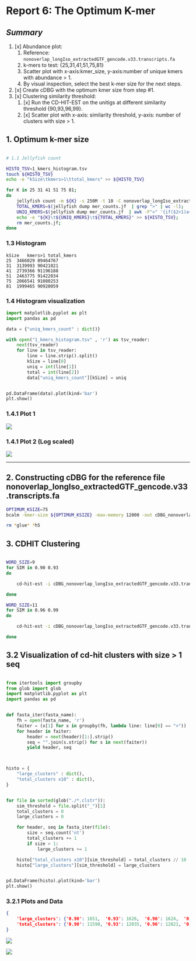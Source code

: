 # **Report 6: The Optimum K-mer**

## *Summary*

1. [x] Abundance plot:
    1. Reference: `nonoverlap_longIso_extractedGTF_gencode.v33.transcripts.fa`
    2. k-mers to test: {25,31,41,51,75,81}
    3. Scatter plot with x-axis:kmer_size, y-axis:number of unique kmers with abundance > 1.
    4. By visual inspection, select the best k-mer size for the next steps.
2. [x] Create cDBG with the optimum kmer size from step #1.
3. [x] Clustering similarity threshold:
    1. [x] Run the CD-HIT-EST on the unitigs at different similarity threshold {90,93,96,99}.
    2. [x] Scatter plot with x-axis: similarity threshold, y-axis: number of clusters with size > 1.

## **1. Optimum k-mer size**

```bash

# 1.1 Jellyfish count

HISTO_TSV=1_kmers_histogram.tsv
touch ${HISTO_TSV}
echo -e "kSize\tkmers>1\ttotal_kmers" >> ${HISTO_TSV}

for K in 25 31 41 51 75 81;
do
    jellyfish count -m ${K} -s 250M -t 10 -C nonoverlap_longIso_extractedGTF_gencode.v33.transcripts.fa;
    TOTAL_KMERS=$(jellyfish dump mer_counts.jf  | grep ">" | wc -l);
    UNIQ_KMERS=$(jellyfish dump mer_counts.jf  | awk -F">" '{if($2>1)a+=1}END{print a}');
    echo -e "${K}\t${UNIQ_KMERS}\t${TOTAL_KMERS}" >> ${HISTO_TSV};
    rm mer_counts.jf;
done


```

### 1.3 Histogram

```tsv
kSize	kmers>1	total_kmers
25	3466029	89464767
31	3139993	90421021
41	2739366	91196188
51	2463775	91422034
75	2066541	91080253
81	1999465	90920059
```

### 1.4 Histogram visualization

```python
import matplotlib.pyplot as plt
import pandas as pd

data = {"uniq_kmers_count" : dict()}

with open("1_kmers_histogram.tsv" , 'r') as tsv_reader:
    next(tsv_reader)
    for line in tsv_reader:
        line = line.strip().split()
        kSize = line[0]
        uniq = int(line[1])
        total = int(line[2])
        data["uniq_kmers_count"][kSize] = uniq


pd.DataFrame(data).plot(kind='bar')
plt.show()

```

### 1.4.1 Plot 1

![](run2_kmers_histo.png?raw=true)

### 1.4.1 Plot 2 (Log scaled)

![](run2_kmers_histo_log.png?raw=true)

---

## 2. Constructing cDBG for the reference file nonoverlap_longIso_extractedGTF_gencode.v33.transcripts.fa

```bash
OPTIMUM_KSIZE=75
bcalm -kmer-size ${OPTIMUM_KSIZE} -max-memory 12000 -out cDBG_nonoverlap_longIso_extractedGTF_gencode.v33.transcripts -in nonoverlap_longIso_extractedGTF_gencode.v33.transcripts.fa &> cDBGlongIso_nonoverlap_extractedGTF_gencode.v33.transcripts.log

rm *glue* *h5

```

## 3. CDHIT Clustering

```bash

WORD_SIZE=9
for SIM in 0.90 0.93
do

    cd-hit-est -i cDBG_nonoverlap_longIso_extractedGTF_gencode.v33.transcripts.unitigs.fa -n ${WORD_SIZE} -c ${SIM} -o clusters_${SIM}_cDBG_nonoverlap_longIso_extractedGTF_gencode.v33.transcripts.unitigs -d 0 -T 0 -M 12000 &> cdhit_${SIM}.log

done

WORD_SIZE=11
for SIM in 0.96 0.99
do

    cd-hit-est -i cDBG_nonoverlap_longIso_extractedGTF_gencode.v33.transcripts.unitigs.fa -n ${WORD_SIZE} -c ${SIM} -o clusters_${SIM}_cDBG_nonoverlap_longIso_extractedGTF_gencode.v33.transcripts.unitigs -d 0 -T 0 -M 12000 &> cdhit_${SIM}.log

done


```

## 3.2 Visualization of cd-hit clusters with size > 1 seq

```python

from itertools import groupby
from glob import glob
import matplotlib.pyplot as plt
import pandas as pd


def fasta_iter(fasta_name):
    fh = open(fasta_name, 'r')
    faiter = (x[1] for x in groupby(fh, lambda line: line[0] == ">"))
    for header in faiter:
        header = next(header)[1:].strip()
        seq = "".join(s.strip() for s in next(faiter))
        yield header, seq



histo = {
    "large_clusters" : dict(),
    "total_clusters x10" : dict(),
}


for file in sorted(glob("./*.clstr")):
    sim_threshold = file.split("_")[1]
    total_clusters = 0
    large_clusters = 0

    for header, seq in fasta_iter(file):
        size = seq.count('nt')
        total_clusters += 1
        if size > 1:
            large_clusters += 1

    histo["total_clusters x10"][sim_threshold] = total_clusters // 10
    histo["large_clusters"][sim_threshold] = large_clusters


pd.DataFrame(histo).plot(kind='bar')
plt.show()

```

### 3.2.1 Plots and Data

```json
{
    'large_clusters': {'0.90': 1651,  '0.93': 1626,  '0.96': 1624,  '0.99': 494}, 
    'total_clusters': {'0.90': 11590, '0.93': 12035, '0.96': 12821, '0.99': 15773}
}

```

![](run2_cdhit_histo_raw.png?raw=true)

![](run2_cdhit_histo_x10.png?raw=true)
